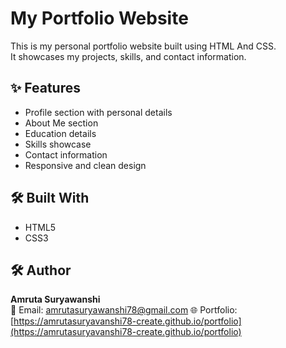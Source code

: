 # My Portfolio Website
This is my personal portfolio website built using HTML And CSS.  
It showcases my projects, skills, and contact information.

## ✨ Features

- Profile section with personal details  
- About Me section  
- Education details  
- Skills showcase  
- Contact information  
- Responsive and clean design

## 🛠️ Built With
- HTML5  
- CSS3  

## 🛠️ Author
**Amruta Suryawanshi**  
📧 Email: amrutasuryawanshi78@gmail.com
🌐 Portfolio: [https://amrutasuryavanshi78-create.github.io/portfolio](https://amrutasuryavanshi78-create.github.io/portfolio)  


